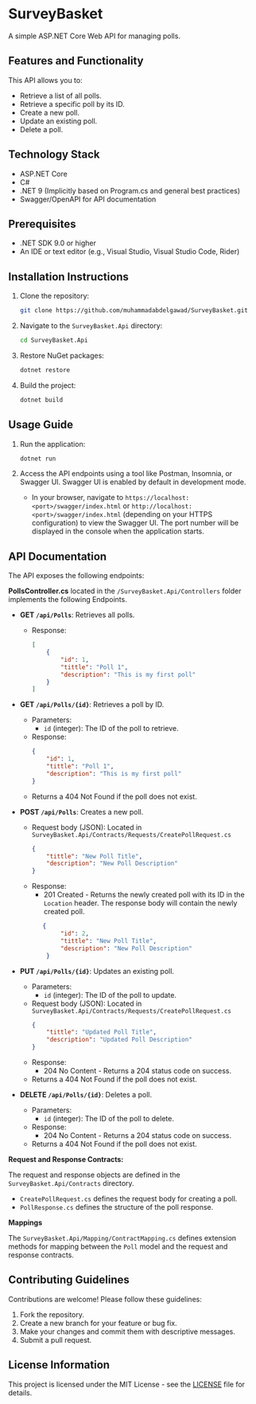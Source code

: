 # SurveyBasket

A simple ASP.NET Core Web API for managing polls.

## Features and Functionality

This API allows you to:

*   Retrieve a list of all polls.
*   Retrieve a specific poll by its ID.
*   Create a new poll.
*   Update an existing poll.
*   Delete a poll.

## Technology Stack

*   ASP.NET Core
*   C#
*   .NET 9 (Implicitly based on Program.cs and general best practices)
*   Swagger/OpenAPI for API documentation

## Prerequisites

*   .NET SDK 9.0 or higher
*   An IDE or text editor (e.g., Visual Studio, Visual Studio Code, Rider)

## Installation Instructions

1.  Clone the repository:

    ```bash
    git clone https://github.com/muhammadabdelgawad/SurveyBasket.git
    ```

2.  Navigate to the `SurveyBasket.Api` directory:

    ```bash
    cd SurveyBasket.Api
    ```

3.  Restore NuGet packages:

    ```bash
    dotnet restore
    ```

4.  Build the project:

    ```bash
    dotnet build
    ```

## Usage Guide

1.  Run the application:

    ```bash
    dotnet run
    ```

2.  Access the API endpoints using a tool like Postman, Insomnia, or Swagger UI.  Swagger UI is enabled by default in development mode.

    *   In your browser, navigate to `https://localhost:<port>/swagger/index.html` or `http://localhost:<port>/swagger/index.html` (depending on your HTTPS configuration) to view the Swagger UI. The port number will be displayed in the console when the application starts.

## API Documentation

The API exposes the following endpoints:

**PollsController.cs** located in the `/SurveyBasket.Api/Controllers` folder implements the following Endpoints.

*   **GET `/api/Polls`**: Retrieves all polls.
    *   Response:
        ```json
        [
            {
                "id": 1,
                "tittle": "Poll 1",
                "description": "This is my first poll"
            }
        ]
        ```

*   **GET `/api/Polls/{id}`**: Retrieves a poll by ID.
    *   Parameters:
        *   `id` (integer): The ID of the poll to retrieve.
    *   Response:
        ```json
        {
            "id": 1,
            "tittle": "Poll 1",
            "description": "This is my first poll"
        }
        ```
    *   Returns a 404 Not Found if the poll does not exist.

*   **POST `/api/Polls`**: Creates a new poll.
    *   Request body (JSON): Located in `SurveyBasket.Api/Contracts/Requests/CreatePollRequest.cs`
        ```json
        {
            "tittle": "New Poll Title",
            "description": "New Poll Description"
        }
        ```
    *   Response:
        *   201 Created - Returns the newly created poll with its ID in the `Location` header.  The response body will contain the newly created poll.
        ```json
           {
                "id": 2,
                "tittle": "New Poll Title",
                "description": "New Poll Description"
            }
        ```

*   **PUT `/api/Polls/{id}`**: Updates an existing poll.
    *   Parameters:
        *   `id` (integer): The ID of the poll to update.
    *   Request body (JSON): Located in `SurveyBasket.Api/Contracts/Requests/CreatePollRequest.cs`
        ```json
        {
            "tittle": "Updated Poll Title",
            "description": "Updated Poll Description"
        }
        ```
    *   Response:
        *   204 No Content - Returns a 204 status code on success.
    *   Returns a 404 Not Found if the poll does not exist.

*   **DELETE `/api/Polls/{id}`**: Deletes a poll.
    *   Parameters:
        *   `id` (integer): The ID of the poll to delete.
    *   Response:
        *   204 No Content - Returns a 204 status code on success.
    *   Returns a 404 Not Found if the poll does not exist.

**Request and Response Contracts:**

The request and response objects are defined in the `SurveyBasket.Api/Contracts` directory.
*   `CreatePollRequest.cs` defines the request body for creating a poll.
*   `PollResponse.cs` defines the structure of the poll response.

**Mappings**

The `SurveyBasket.Api/Mapping/ContractMapping.cs` defines extension methods for mapping between the `Poll` model and the request and response contracts.

## Contributing Guidelines

Contributions are welcome! Please follow these guidelines:

1.  Fork the repository.
2.  Create a new branch for your feature or bug fix.
3.  Make your changes and commit them with descriptive messages.
4.  Submit a pull request.

## License Information

This project is licensed under the MIT License - see the [LICENSE](LICENSE) file for details.

